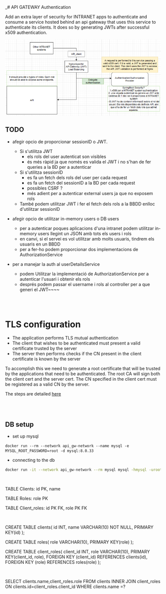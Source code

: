 _# API GATEWAY Authentication

Add an extra layer of security for INTRANET apps to authenticate and consume a service hosted behind an api gateway that uses this service to authenticate its clients. It does so by generating JWTs after successful x509 authentication.

![Architecture](docs/architecture.PNG)


## TODO
- afegir opcio de proporcionar sessionID o JWT.
  - Si s'utilitza JWT 
    - els rols del user autenticat son visibles
    - és més ràpid ja que només es valida el JWT i no s'han de fer queries a la BD per a autenticar
  - Si s'utilitza sessionID
    - es fa un fetch dels rols del user per cada request
    - es fa un fetch del sessionID a la BD per cada request
    - possibles CSRF ?
    - més adient per a autenticar external users ja que no exposem rols
  - També podem utilitzar JWT i fer el fetch dels rols a la BBDD enlloc d'utilitzar sessionID

- afegir opcio de utilitzar in-memory users o DB users
  - per a autenticar poques aplicacions d'una intranet podem utilitzar in-memory users llegint un JSON amb tots els users i rols
  - en canvi, si el servei es vol utilitzar amb molts usuaris, tindrem els usuaris en un BBDD
  - per a fer-ho podem proporcionar dos implementacions de AuthorizationService

- per a manejar la auth al userDetailsService
  - podem Utilitzar la implementació de AuthorizationService per a autenticar l'usuari i obtenir els rols
  - després podem passar el username i rols al controller per a que generi el JWT~~~~

<br><br>

# TLS configuration

- The application performs TLS mutual authentication
- The client that wishes to be authenticated must present a valid certificate trusted by the server
- The server then performs checks if the CN present in the client certificate is known by the server

To accomplish this we need to generate a root certificate that will be trusted by the applications that need to be authenticated. The root CA will sign both the client cert and the server cert. The CN specified in the client cert must be registered as a valid CN by the server.

The steps are detailed [here](docs/tls_configuration.md)

<br><br>

## DB setup
- set up mysql
```shell
docker run --rm --network api_gw-network --name mysql -e MYSQL_ROOT_PASSWORD=root -d mysql:8.0.33
```
- connecting to the db
```sh
docker run -it --network api_gw-network --rm mysql mysql -hmysql -uroot -p
```
<br>

TABLE Clients: id PK, name

TABLE Roles: role PK

TABLE Client_roles: id PK FK, role PK FK

<br>

CREATE TABLE clients(
  id INT, 
  name VARCHAR(10) NOT NULL,
  PRIMARY KEY(id)
);

CREATE TABLE roles(
  role VARCHAR(10),
  PRIMARY KEY(role)
);

CREATE TABLE client_roles(
  client_id INT,
  role VARCHAR(10),
  PRIMARY KEY(client_id, role),
  FOREIGN KEY (client_id) REFERENCES clients(id),
  FOREIGN KEY (role) REFERENCES roles(role)
);

<br>

SELECT clients.name,client_roles.role FROM clients INNER JOIN client_roles ON clients.id=client_roles.client_id WHERE clients.name =?
